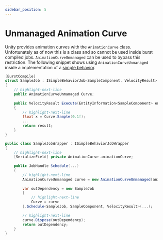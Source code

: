 ```yaml
---
sidebar_position: 5
---
```


# Unmanaged Animation Curve

Unity provides animation curves with the `AnimationCurve` class. Unfortunately as of now this is a class and so cannot be used inside burst compiled jobs. `AnimationCurveUnmanaged` can be used to bypass this restriction. The following snippet shows using `AnimationCurveUnmanaged` inside a implementation of a [simple behavior](/docs/documentation-core/behaviors/simple-behaviors/overview).

```csharp title="Sample usage of AnimationCurveUnmanaged"
[BurstCompile]
struct SampleJob : ISimpleBehaviorJob<SampleComponent, VelocityResult>
{
    // highlight-next-line
    public AnimationCurveUnmanaged Curve;
        
    public VelocityResult Execute(EntityInformation<SampleComponent> entity)
    {
        // highlight-next-line
        float x = Curve.Sample(0.1f);
        ...
        return result;
    }
}

public class SampleJobWrapper : ISimpleBehaviorJobWrapper
{
    // highlight-next-line
    [SerializeField] private AnimationCurve animationCurve;
        
    public JobHandle Schedule(...)
    {
        // highlight-next-line
        AnimationCurveUnmanaged curve = new AnimationCurveUnmanaged(animationCurve, 100);
            
        var outDependency = new SampleJob
        {
            // highlight-next-line
            Curve = curve
        }.Schedule<SampleJob, SampleComponent, VelocityResult>(...);
            
        // highlight-next-line
        curve.Dispose(outDependency);
        return outDependency;
    }
}
```